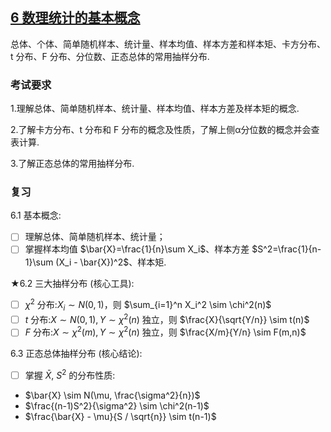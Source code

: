 
## [6 数理统计的基本概念](../TOC.md#6-数理统计的基本概念)

总体、个体、简单随机样本、统计量、样本均值、样本方差和样本矩、卡方分布、t 分布、F 分布、分位数、正态总体的常用抽样分布.

### 考试要求

1.理解总体、简单随机样本、统计量、样本均值、样本方差及样本矩的概念.

2.了解卡方分布、t 分布和 F 分布的概念及性质，了解上侧α分位数的概念并会查表计算.

3.了解正态总体的常用抽样分布.

### 复习

6.1 基本概念:

- [ ] 理解总体、简单随机样本、统计量；
- [ ] 掌握样本均值 $\bar{X}=\frac{1}{n}\sum X_i$、样本方差 $S^2=\frac{1}{n-1}\sum (X_i - \bar{X})^2$、样本矩.

★6.2 三大抽样分布 (核心工具):

- [ ] $\chi^2$ 分布:$X_i \sim N(0,1)$，则 $\sum_{i=1}^n X_i^2 \sim \chi^2(n)$
- [ ] $t$ 分布:$X \sim N(0,1), Y \sim \chi^2(n)$ 独立，则 $\frac{X}{\sqrt{Y/n}} \sim t(n)$
- [ ] $F$ 分布:$X \sim \chi^2(m), Y \sim \chi^2(n)$ 独立，则 $\frac{X/m}{Y/n} \sim F(m,n)$

6.3 正态总体抽样分布 (核心结论):

- [ ] 掌握 $\bar{X}$, $S^2$ 的分布性质:

- $\bar{X} \sim N(\mu, \frac{\sigma^2}{n})$
- $\frac{(n-1)S^2}{\sigma^2} \sim \chi^2(n-1)$
- $\frac{\bar{X} - \mu}{S / \sqrt{n}} \sim t(n-1)$
